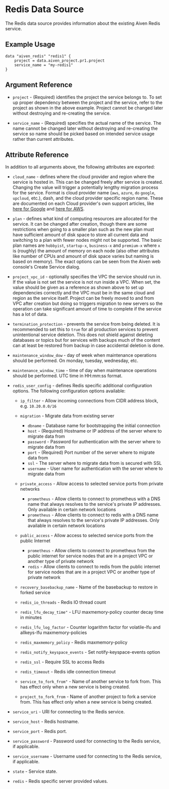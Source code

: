 # Redis Data Source

The Redis data source provides information about the existing Aiven Redis service.

## Example Usage

```hcl
data "aiven_redis" "redis1" {
    project = data.aiven_project.pr1.project
    service_name = "my-redis1"
}
```

## Argument Reference

* `project` - (Required) identifies the project the service belongs to. To set up proper dependency
between the project and the service, refer to the project as shown in the above example.
Project cannot be changed later without destroying and re-creating the service.

* `service_name` - (Required) specifies the actual name of the service. The name cannot be changed
later without destroying and re-creating the service so name should be picked based on
intended service usage rather than current attributes.

## Attribute Reference

In addition to all arguments above, the following attributes are exported:

* `cloud_name` - defines where the cloud provider and region where the service is hosted
in. This can be changed freely after service is created. Changing the value will trigger
a potentially lengthy migration process for the service. Format is cloud provider name
(`aws`, `azure`, `do` `google`, `upcloud`, etc.), dash, and the cloud provider
specific region name. These are documented on each Cloud provider's own support articles,
like [here for Google](https://cloud.google.com/compute/docs/regions-zones/) and
[here for AWS](https://docs.aws.amazon.com/AmazonRDS/latest/UserGuide/Concepts.RegionsAndAvailabilityZones.html).

* `plan` - defines what kind of computing resources are allocated for the service. It can
be changed after creation, though there are some restrictions when going to a smaller
plan such as the new plan must have sufficient amount of disk space to store all current
data and switching to a plan with fewer nodes might not be supported. The basic plan
names are `hobbyist`, `startup-x`, `business-x` and `premium-x` where `x` is
(roughly) the amount of memory on each node (also other attributes like number of CPUs
and amount of disk space varies but naming is based on memory). The exact options can be
seen from the Aiven web console's Create Service dialog.

* `project_vpc_id` - optionally specifies the VPC the service should run in. If the value
is not set the service is not run inside a VPC. When set, the value should be given as a
reference as shown above to set up dependencies correctly and the VPC must be in the same
cloud and region as the service itself. Project can be freely moved to and from VPC after
creation but doing so triggers migration to new servers so the operation can take
significant amount of time to complete if the service has a lot of data.

* `termination_protection` - prevents the service from being deleted. It is recommended to
set this to `true` for all production services to prevent unintentional service
deletion. This does not shield against deleting databases or topics but for services
with backups much of the content can at least be restored from backup in case accidental
deletion is done.

* `maintenance_window_dow` - day of week when maintenance operations should be performed. 
On monday, tuesday, wednesday, etc.

* `maintenance_window_time` - time of day when maintenance operations should be performed. 
UTC time in HH:mm:ss format.

* `redis_user_config` - defines Redis specific additional configuration options. The following 
configuration options available:
    * `ip_filter` - Allow incoming connections from CIDR address block, e.g. `10.20.0.0/16`
    
    * `migration` - Migrate data from existing server
        * `dbname` - Database name for bootstrapping the initial connection
        * `host` - (Required) Hostname or IP address of the server where to migrate data from
        * `password` - Password for authentication with the server where to migrate data from
        * `port` - (Required) Port number of the server where to migrate data from
        * `ssl` - The server where to migrate data from is secured with SSL
        * `username` - User name for authentication with the server where to migrate data from
    
    * `private_access` - Allow access to selected service ports from private networks
        * `prometheus` - Allow clients to connect to prometheus with a DNS name that always 
        resolves to the service's private IP addresses. Only available in certain network locations
        * `prometheus` - Allow clients to connect to redis with a DNS name that always 
        resolves to the service's private IP addresses. Only available in certain network locations
        
    * `public_access` - Allow access to selected service ports from the public Internet
        * `prometheus` - Allow clients to connect to prometheus from the public internet 
        for service nodes that are in a project VPC or another type of private network
        * `redis` - Allow clients to connect to redis from the public internet for service 
        nodes that are in a project VPC or another type of private network
        
    * `recovery_basebackup_name` - Name of the basebackup to restore in forked service
    * `redis_io_threads` - Redis IO thread count
    * `redis_lfu_decay_time"` - LFU maxmemory-policy counter decay time in minutes
    * `redis_lfu_log_factor` - Counter logarithm factor for volatile-lfu and allkeys-lfu 
    maxmemory-policies
    * `redis_maxmemory_policy` - Redis maxmemory-policy
    * `redis_notify_keyspace_events` - Set notify-keyspace-events option
    * `redis_ssl` - Require SSL to access Redis
    * `redis_timeout` - Redis idle connection timeout
    * `service_to_fork_from"` - Name of another service to fork from. This has effect only 
    when a new service is being created. 
    * `project_to_fork_from` - Name of another project to fork a service from. This has
    effect only when a new service is being created.

* `service_uri` - URI for connecting to the Redis service.

* `service_host` - Redis hostname.

* `service_port` - Redis port.

* `service_password` - Password used for connecting to the Redis service, if applicable.

* `service_username` - Username used for connecting to the Redis service, if applicable.

* `state` - Service state.

* `redis` - Redis specific server provided values.